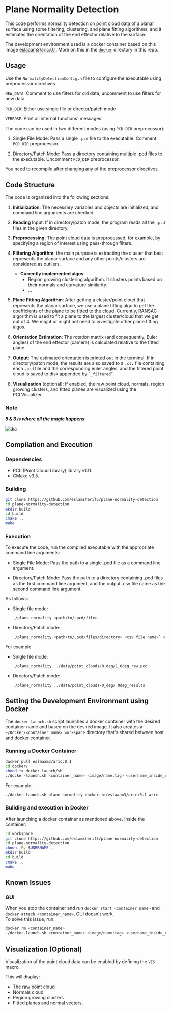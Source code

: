 # Plane Normality Detection

This code performs normality detection on point cloud data of a planar surface using some filtering, clustering, and plane fitting algorithms, and it estimates the orientation of the end effector relative to the surface.

The development environment used is a docker container based on this image [eslaaam3/aric:0.1](https://hub.docker.com/r/eslaaam3/aric/tags). More on this in the [`docker`](docker/) directory in this repo.

## Usage

Use the `NormalityDetectionConfig.h` file to configure the executable using preprocessor directives

`NEW_DATA`: Comment to use filters for old data, uncomment to use filters for new data

`PCD_DIR`: Either use single file or director/patch mode

`VERBOSE`: Print all internal functions' messages

The code can be used in two different modes (using `PCD_DIR` preprocessor):

1. Single File Mode: Pass a single `.pcd` file to the executable. Comment `PCD_DIR` preprocessor.

2. Directory/Patch Mode: Pass a directory containing multiple .pcd files to the executable. Uncomment `PCD_DIR` preprocessor.

You need to recompile after changing any of the preprocessor directives.

## Code Structure

The code is organized into the following sections:

1. **Initialization**: The necessary variables and objects are initialized, and command line arguments are checked.

2. **Reading** Input: If in directory/patch mode, the program reads all the `.pcd` files in the given directory.

3. **Preprocessing**: The point cloud data is preprocessed, for example, by specifying a region of interest using pass-through filters.

4. **Filtering Algorithm**: the main purpose is extracting the cluster that best represents the planar surface and any other points/clusters are considered as outliers.
   - **Currently implemented algos**:
     - Region growing clustering algorithm. It clusters points based on their normals and curvature similarity.
     - ...

5. **Plane Fitting Algorithm**: After getting a cluster/point cloud that represents the planar surface, we use a plane fitting algo to get the coefficients of the plane to be fitted to the cloud. Currently, RANSAC algorithm is used to fit a plane to the largest cluster/cloud that we get out of 4. We might or might not need to investigate other plane fitting algos.

6. **Orientation Estimation**: The rotation matrix (and consequently, Euler angles) of the end effector (camera) is calculated relative to the fitted plane.

7. **Output**: The estimated orientation is printed out in the terminal. If in directory/patch mode, the results are also saved to a `.csv` file containing each `.pcd` file and the corresponding euler angles, and the filtered point cloud is saved to disk appended by "`_filtered`".

8. **Visualization** (optional): If enabled, the raw point cloud, normals, region growing clusters, and fitted planes are visualized using the PCLVisualizer.

### Note

***5 & 6 is where all the magic happens***

![dia](diagrams/diagram.svg)

## Compilation and Execution

### Dependencies

- PCL (Point Cloud Library) library v1.11.
- CMake v3.5.

### Building

```bash
git clone https://github.com/eslamsherif5/plane-normality-detection
cd plane-normality-detection
mkdir build
cd build
cmake ..
make
```

### Execution

To execute the code, run the compiled executable with the appropriate command line arguments:

- Single File Mode: Pass the path to a single .pcd file as a command line argument.

- Directory/Patch Mode: Pass the path to a directory containing .pcd files as the first command line argument, and the output .csv file name as the second command line argument.

As follows:

- Single file mode:  

    ```bash
    ./plane_normality <path/to/.pcd/file>
    ```

- Directory/Patch mode:

    ```bash
    ./plane_normality <path/to/.pcd/files/directory> <csv file name>` # without `.csv
    ```

For example

- Single file mode:  

    ```bash
    ./plane_normality ../data/point_clouds/0_deg/1_0deg_raw.pcd
    ```

- Directory/Patch mode:

    ```bash
    ./plane_normality ../data/point_clouds/0_deg/ 0deg_results
    ```

## Setting the Development Environment using Docker

The `docker-launch.sh` script launches a docker container with the desired container name and based on the desired image. It also creates a `~/Docker/<container_name>_workspace` directory that's shared between host and docker container.

### Running a Docker Container

```bash
docker pull eslaaam3/aric:0.1
cd docker/
chmod +x docker-launch/sh
./docker-launch.sh <container_name> <image/name:tag> <username_inside_container>
```

For example:

```bash
./docker-launch.sh plane-normality docker.io/eslaaam3/aric:0.1 aric
```

### Building and execution in Docker

After launching a docker container as mentioned above. Inside the container:

```bash
cd workspace
git clone https://github.com/eslamsherif5/plane-normality-detection
cd plane-normality-detection
chown -Rv $USERNAME .
mkdir build
cd build
cmake ..
make
```

## Known Issues

### GUI

When you stop the container and run `docker start <container_name>` and `docker attach <container_name>`, GUI doesn't work.  
To solve this issue, run:

```bash
docker rm <container_name>
./docker-launch.sh <container_name> <image/name:tag> <username_inside_container>
```

## Visualization (Optional)

Visualization of the point cloud data can be enabled by defining the `VIS` macro.

This will display:

- The raw point cloud
- Normals cloud
- Region growing clusters
- Fitted planes and normal vectors.
